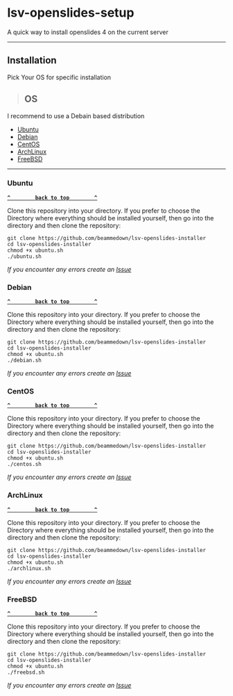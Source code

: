 # lsv-openslides-setup

A quick way to install openslides 4 on the current server

---

## Installation

Pick Your OS for specific installation

>## OS

I recommend to use a Debain based distribution

- [Ubuntu](#ubuntu)
- [Debian](#debian)
- [CentOS](#centos)
- [ArchLinux](#archlinux)
- [FreeBSD](#freebsd)

---

### Ubuntu

**[`^        back to top        ^`](#os)**

Clone this repository into your directory. If you prefer to choose the Directory where everything should be installed yourself, then go into the directory and then clone the repository:

    git clone https://github.com/beammedown/lsv-openslides-installer
    cd lsv-openslides-installer
    chmod +x ubuntu.sh
    ./ubuntu.sh

_If you encounter any errors create an [Issue](https://github.com/beammedown/lsv-openslides-installer/issues/new/choose/)_

### Debian

**[`^        back to top        ^`](#os)**

Clone this repository into your directory. If you prefer to choose the Directory where everything should be installed yourself, then go into the directory and then clone the repository:

    git clone https://github.com/beammedown/lsv-openslides-installer
    cd lsv-openslides-installer
    chmod +x ubuntu.sh
    ./debian.sh

_If you encounter any errors create an [Issue](https://github.com/beammedown/lsv-openslides-installer/issues/new/choose/)_

### CentOS

**[`^        back to top        ^`](#os)**

Clone this repository into your directory. If you prefer to choose the Directory where everything should be installed yourself, then go into the directory and then clone the repository:

    git clone https://github.com/beammedown/lsv-openslides-installer
    cd lsv-openslides-installer
    chmod +x ubuntu.sh
    ./centos.sh

_If you encounter any errors create an [Issue](https://github.com/beammedown/lsv-openslides-installer/issues/new/choose/)_

### ArchLinux

**[`^        back to top        ^`](#os)**

Clone this repository into your directory. If you prefer to choose the Directory where everything should be installed yourself, then go into the directory and then clone the repository:

    git clone https://github.com/beammedown/lsv-openslides-installer
    cd lsv-openslides-installer
    chmod +x ubuntu.sh
    ./archlinux.sh

_If you encounter any errors create an [Issue](https://github.com/beammedown/lsv-openslides-installer/issues/new/choose/)_

### FreeBSD

**[`^        back to top        ^`](#os)**

Clone this repository into your directory. If you prefer to choose the Directory where everything should be installed yourself, then go into the directory and then clone the repository:

    git clone https://github.com/beammedown/lsv-openslides-installer
    cd lsv-openslides-installer
    chmod +x ubuntu.sh
    ./freebsd.sh

_If you encounter any errors create an [Issue](https://github.com/beammedown/lsv-openslides-installer/issues/new/choose/)_
